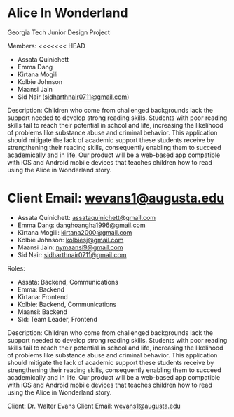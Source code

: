 # Alice In Wonderland

Georgia Tech Junior Design Project

Members:
<<<<<<< HEAD
* Assata Quinichett
* Emma Dang
* Kirtana Mogili
* Kolbie Johnson
* Maansi Jain
* Sid Nair (sidharthnair0711@gmail.com)

Description: Children who come from challenged backgrounds lack the support needed to develop strong reading skills. Students with poor reading skills fail to reach their potential in school and life, increasing the likelihood of problems like substance abuse and criminal behavior. This application should mitigate the lack of academic support these students receive by strengthening their reading skills, consequently enabling them to succeed academically and in life. Our product will be a web-based app compatible with iOS and Android mobile devices that teaches children how to read using the Alice in Wonderland story.



Client Email: wevans1@augusta.edu
=======
* Assata Quinichett: assataquinichett@gmail.com
* Emma Dang: danghoangha1996@gmail.com	
* Kirtana Mogili: kirtana2000@gmail.com
* Kolbie Johnson: kolbiesj@gmail.com
* Maansi Jain: nymaansi9@gmail.com
* Sid Nair: sidharthnair0711@gmail.com

Roles:
* Assata: Backend, Communications
* Emma: Backend
* Kirtana: Frontend
* Kolbie: Backend, Communications
* Maansi: Backend
* Sid: Team Leader, Frontend

Description: Children who come from challenged backgrounds lack the support needed to develop strong reading skills. Students with poor reading skills fail to reach their potential in school and life, increasing the likelihood of problems like substance abuse and criminal behavior. This application should mitigate the lack of academic support these students receive by strengthening their reading skills, consequently enabling them to succeed academically and in life. Our product will be a web-based app compatible with iOS and Android mobile devices that teaches children how to read using the Alice in Wonderland story.

Client: Dr. Walter Evans 
Client Email: wevans1@augusta.edu

